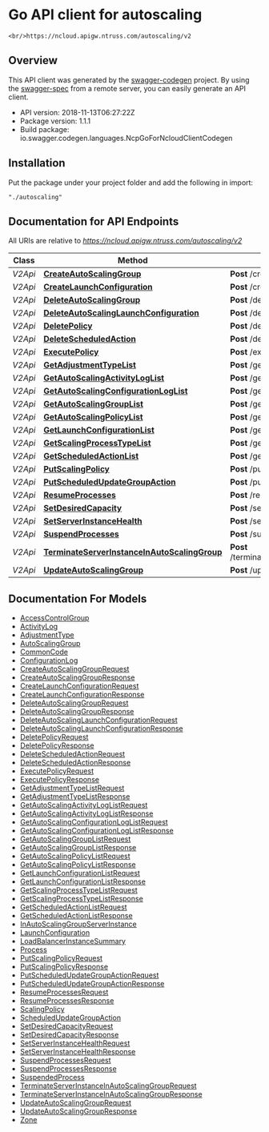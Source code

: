 # Go API client for autoscaling

    <br/>https://ncloud.apigw.ntruss.com/autoscaling/v2

## Overview
This API client was generated by the [swagger-codegen](https://github.com/swagger-api/swagger-codegen) project.  By using the [swagger-spec](https://github.com/swagger-api/swagger-spec) from a remote server, you can easily generate an API client.

- API version: 2018-11-13T06:27:22Z
- Package version: 1.1.1
- Build package: io.swagger.codegen.languages.NcpGoForNcloudClientCodegen

## Installation
Put the package under your project folder and add the following in import:
```
"./autoscaling"
```

## Documentation for API Endpoints

All URIs are relative to *https://ncloud.apigw.ntruss.com/autoscaling/v2*

Class | Method | HTTP request | Description
------------ | ------------- | ------------- | -------------
*V2Api* | [**CreateAutoScalingGroup**](docs/V2Api.md#createautoscalinggroup) | **Post** /createAutoScalingGroup | 
*V2Api* | [**CreateLaunchConfiguration**](docs/V2Api.md#createlaunchconfiguration) | **Post** /createLaunchConfiguration | 
*V2Api* | [**DeleteAutoScalingGroup**](docs/V2Api.md#deleteautoscalinggroup) | **Post** /deleteAutoScalingGroup | 
*V2Api* | [**DeleteAutoScalingLaunchConfiguration**](docs/V2Api.md#deleteautoscalinglaunchconfiguration) | **Post** /deleteAutoScalingLaunchConfiguration | 
*V2Api* | [**DeletePolicy**](docs/V2Api.md#deletepolicy) | **Post** /deletePolicy | 
*V2Api* | [**DeleteScheduledAction**](docs/V2Api.md#deletescheduledaction) | **Post** /deleteScheduledAction | 
*V2Api* | [**ExecutePolicy**](docs/V2Api.md#executepolicy) | **Post** /executePolicy | 
*V2Api* | [**GetAdjustmentTypeList**](docs/V2Api.md#getadjustmenttypelist) | **Post** /getAdjustmentTypeList | 
*V2Api* | [**GetAutoScalingActivityLogList**](docs/V2Api.md#getautoscalingactivityloglist) | **Post** /getAutoScalingActivityLogList | 
*V2Api* | [**GetAutoScalingConfigurationLogList**](docs/V2Api.md#getautoscalingconfigurationloglist) | **Post** /getAutoScalingConfigurationLogList | 
*V2Api* | [**GetAutoScalingGroupList**](docs/V2Api.md#getautoscalinggrouplist) | **Post** /getAutoScalingGroupList | 
*V2Api* | [**GetAutoScalingPolicyList**](docs/V2Api.md#getautoscalingpolicylist) | **Post** /getAutoScalingPolicyList | 
*V2Api* | [**GetLaunchConfigurationList**](docs/V2Api.md#getlaunchconfigurationlist) | **Post** /getLaunchConfigurationList | 
*V2Api* | [**GetScalingProcessTypeList**](docs/V2Api.md#getscalingprocesstypelist) | **Post** /getScalingProcessTypeList | 
*V2Api* | [**GetScheduledActionList**](docs/V2Api.md#getscheduledactionlist) | **Post** /getScheduledActionList | 
*V2Api* | [**PutScalingPolicy**](docs/V2Api.md#putscalingpolicy) | **Post** /putScalingPolicy | 
*V2Api* | [**PutScheduledUpdateGroupAction**](docs/V2Api.md#putscheduledupdategroupaction) | **Post** /putScheduledUpdateGroupAction | 
*V2Api* | [**ResumeProcesses**](docs/V2Api.md#resumeprocesses) | **Post** /resumeProcesses | 
*V2Api* | [**SetDesiredCapacity**](docs/V2Api.md#setdesiredcapacity) | **Post** /setDesiredCapacity | 
*V2Api* | [**SetServerInstanceHealth**](docs/V2Api.md#setserverinstancehealth) | **Post** /setServerInstanceHealth | 
*V2Api* | [**SuspendProcesses**](docs/V2Api.md#suspendprocesses) | **Post** /suspendProcesses | 
*V2Api* | [**TerminateServerInstanceInAutoScalingGroup**](docs/V2Api.md#terminateserverinstanceinautoscalinggroup) | **Post** /terminateServerInstanceInAutoScalingGroup | 
*V2Api* | [**UpdateAutoScalingGroup**](docs/V2Api.md#updateautoscalinggroup) | **Post** /updateAutoScalingGroup | 


## Documentation For Models

 - [AccessControlGroup](docs/AccessControlGroup.md)
 - [ActivityLog](docs/ActivityLog.md)
 - [AdjustmentType](docs/AdjustmentType.md)
 - [AutoScalingGroup](docs/AutoScalingGroup.md)
 - [CommonCode](docs/CommonCode.md)
 - [ConfigurationLog](docs/ConfigurationLog.md)
 - [CreateAutoScalingGroupRequest](docs/CreateAutoScalingGroupRequest.md)
 - [CreateAutoScalingGroupResponse](docs/CreateAutoScalingGroupResponse.md)
 - [CreateLaunchConfigurationRequest](docs/CreateLaunchConfigurationRequest.md)
 - [CreateLaunchConfigurationResponse](docs/CreateLaunchConfigurationResponse.md)
 - [DeleteAutoScalingGroupRequest](docs/DeleteAutoScalingGroupRequest.md)
 - [DeleteAutoScalingGroupResponse](docs/DeleteAutoScalingGroupResponse.md)
 - [DeleteAutoScalingLaunchConfigurationRequest](docs/DeleteAutoScalingLaunchConfigurationRequest.md)
 - [DeleteAutoScalingLaunchConfigurationResponse](docs/DeleteAutoScalingLaunchConfigurationResponse.md)
 - [DeletePolicyRequest](docs/DeletePolicyRequest.md)
 - [DeletePolicyResponse](docs/DeletePolicyResponse.md)
 - [DeleteScheduledActionRequest](docs/DeleteScheduledActionRequest.md)
 - [DeleteScheduledActionResponse](docs/DeleteScheduledActionResponse.md)
 - [ExecutePolicyRequest](docs/ExecutePolicyRequest.md)
 - [ExecutePolicyResponse](docs/ExecutePolicyResponse.md)
 - [GetAdjustmentTypeListRequest](docs/GetAdjustmentTypeListRequest.md)
 - [GetAdjustmentTypeListResponse](docs/GetAdjustmentTypeListResponse.md)
 - [GetAutoScalingActivityLogListRequest](docs/GetAutoScalingActivityLogListRequest.md)
 - [GetAutoScalingActivityLogListResponse](docs/GetAutoScalingActivityLogListResponse.md)
 - [GetAutoScalingConfigurationLogListRequest](docs/GetAutoScalingConfigurationLogListRequest.md)
 - [GetAutoScalingConfigurationLogListResponse](docs/GetAutoScalingConfigurationLogListResponse.md)
 - [GetAutoScalingGroupListRequest](docs/GetAutoScalingGroupListRequest.md)
 - [GetAutoScalingGroupListResponse](docs/GetAutoScalingGroupListResponse.md)
 - [GetAutoScalingPolicyListRequest](docs/GetAutoScalingPolicyListRequest.md)
 - [GetAutoScalingPolicyListResponse](docs/GetAutoScalingPolicyListResponse.md)
 - [GetLaunchConfigurationListRequest](docs/GetLaunchConfigurationListRequest.md)
 - [GetLaunchConfigurationListResponse](docs/GetLaunchConfigurationListResponse.md)
 - [GetScalingProcessTypeListRequest](docs/GetScalingProcessTypeListRequest.md)
 - [GetScalingProcessTypeListResponse](docs/GetScalingProcessTypeListResponse.md)
 - [GetScheduledActionListRequest](docs/GetScheduledActionListRequest.md)
 - [GetScheduledActionListResponse](docs/GetScheduledActionListResponse.md)
 - [InAutoScalingGroupServerInstance](docs/InAutoScalingGroupServerInstance.md)
 - [LaunchConfiguration](docs/LaunchConfiguration.md)
 - [LoadBalancerInstanceSummary](docs/LoadBalancerInstanceSummary.md)
 - [Process](docs/Process.md)
 - [PutScalingPolicyRequest](docs/PutScalingPolicyRequest.md)
 - [PutScalingPolicyResponse](docs/PutScalingPolicyResponse.md)
 - [PutScheduledUpdateGroupActionRequest](docs/PutScheduledUpdateGroupActionRequest.md)
 - [PutScheduledUpdateGroupActionResponse](docs/PutScheduledUpdateGroupActionResponse.md)
 - [ResumeProcessesRequest](docs/ResumeProcessesRequest.md)
 - [ResumeProcessesResponse](docs/ResumeProcessesResponse.md)
 - [ScalingPolicy](docs/ScalingPolicy.md)
 - [ScheduledUpdateGroupAction](docs/ScheduledUpdateGroupAction.md)
 - [SetDesiredCapacityRequest](docs/SetDesiredCapacityRequest.md)
 - [SetDesiredCapacityResponse](docs/SetDesiredCapacityResponse.md)
 - [SetServerInstanceHealthRequest](docs/SetServerInstanceHealthRequest.md)
 - [SetServerInstanceHealthResponse](docs/SetServerInstanceHealthResponse.md)
 - [SuspendProcessesRequest](docs/SuspendProcessesRequest.md)
 - [SuspendProcessesResponse](docs/SuspendProcessesResponse.md)
 - [SuspendedProcess](docs/SuspendedProcess.md)
 - [TerminateServerInstanceInAutoScalingGroupRequest](docs/TerminateServerInstanceInAutoScalingGroupRequest.md)
 - [TerminateServerInstanceInAutoScalingGroupResponse](docs/TerminateServerInstanceInAutoScalingGroupResponse.md)
 - [UpdateAutoScalingGroupRequest](docs/UpdateAutoScalingGroupRequest.md)
 - [UpdateAutoScalingGroupResponse](docs/UpdateAutoScalingGroupResponse.md)
 - [Zone](docs/Zone.md)

